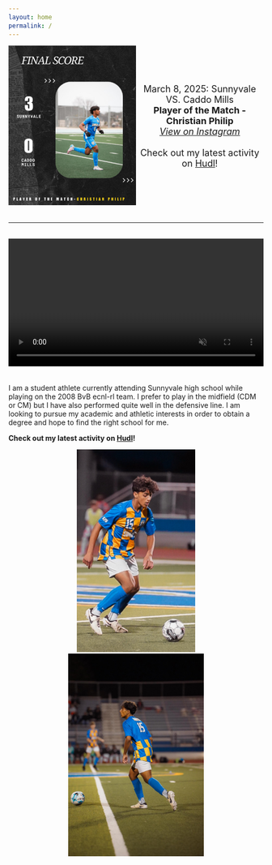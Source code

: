 ```yaml
---
layout: home
permalink: /
---
```


<style>
.flex-container {
  display: flex;
  flex-direction: row;
  text-align: center;
  align-items: center;
}

#latest-left {
  flex: 50%;
  margin: 0 auto;
}

#latest-right {
  flex: 50%;
  font-size: 18px;
}

/* Responsive layout - makes a one column-layout instead of two-column layout */
@media (max-width: 800px) {
  .flex-container {
    flex-direction: column;
  }

  #latest-left {
    max-width: 500px;
  }
}
</style>

<div class="flex-container" style="text-align: center;">
  <div id="latest-left">
    <img
      src="./images/final-score-player-of-the-match-2025-03-10.jpg"
      alt="drawing"
      style="width: 100%;max-width:600px;"/>
  </div>
  <div id="latest-right">
    <p>
      March 8, 2025: Sunnyvale VS. Caddo Mills
      <br>
      <strong>Player of the Match - Christian Philip</strong>
      <br>
      <a href="https://www.instagram.com/p/DHAE6X_u6QR/"><i>View on Instagram</i></a>
      <br>
      <br>
      Check out my latest activity on <a href="https://www.hudl.com/profile/24352192/Christian-Philip">Hudl</a>!
    </p>
  </div>
</div>

<br>
<hr>
<br>

<div style="text-align: center;">
  <video width="100%" controls autoplay muted>
    <source src="./clips/clip-2.mp4" type="video/mp4">
    Thanks for visiting!
  </video>
</div>
<br>
<p>I am a student athlete currently attending Sunnyvale high school while playing on the 2008 BvB ecnl-rl team. I prefer to play in the midfield (CDM or CM) but I have also performed quite well in the defensive line. I am looking to pursue my academic and athletic interests in order to obtain a degree and hope to find the right school for me.</p>
<p><strong>Check out my latest activity on <a href="https://www.hudl.com/profile/24352192/Christian-Philip">Hudl</a>!</strong></p>

<div style="text-align: center;">
  <img src="./images/img-1.jpg" alt="drawing" style="height: 400px"/>
  <img src="./images/img-2.jpg" alt="drawing" style="height: 400px"/>
</div>
